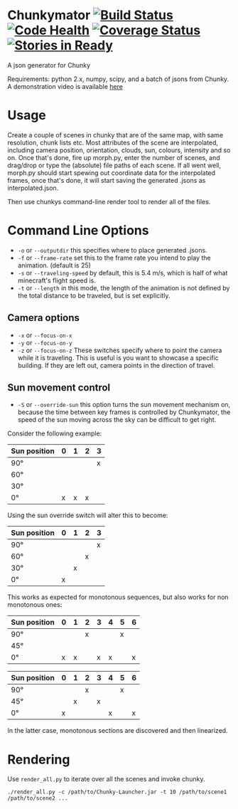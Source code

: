 Chunkymator [![Build Status](https://travis-ci.org/matthiasvegh/Chunkymator.png?branch=master)](https://travis-ci.org/matthiasvegh/Chunkymator) [![Code Health](https://landscape.io/github/matthiasvegh/Chunkymator/master/landscape.png)](https://landscape.io/github/matthiasvegh/Chunkymator/master) [![Coverage Status](https://img.shields.io/coveralls/matthiasvegh/Chunkymator.svg)](https://coveralls.io/r/matthiasvegh/Chunkymator?branch=master) [![Stories in Ready](https://badge.waffle.io/matthiasvegh/Chunkymator.png?label=ready&title=Ready)](https://waffle.io/matthiasvegh/Chunkymator)
===========

A json generator for Chunky

Requirements: python 2.x, numpy, scipy, and a batch of jsons from Chunky.
A demonstration video is available [here](http://youtu.be/jW9V5HSIIlw)

Usage
=====
Create a couple of scenes in chunky that are of the same map, with same resolution, chunk lists etc.
Most attributes of the scene are interpolated, including camera position, orientation, clouds, sun, colours, intensity and so on.
Once that's done, fire up morph.py, enter the number of scenes, and drag/drop or type the (absolute) file paths of each scene.
If all went well, morph.py should start spewing out coordinate data for the interpolated frames,
once that's done, it will start saving the generated .jsons as interpolated<N>.json.

Then use chunkys command-line render tool to render all of the files.

Command Line Options
=====================
- `-o` or `--outputdir` this specifies where to place generated .jsons.
- `-f` or `--frame-rate` set this to the frame rate you intend to play the animation. (default is 25)
- `-s` or `--traveling-speed` by default, this is 5.4 m/s, which is half of what minecraft's flight speed is.
- `-t` or `--length` in this mode, the length of the animation is not defined by the total distance to be traveled, but is set explicitly.

Camera options
--------------
- `-x` or `--focus-on-x`
- `-y` or `--focus-on-y`
- `-z` or `--focus-on-z`
These switches specify where to point the camera while it is traveling. This is useful is you want to showcase a specific building. If they are left out, camera points in the direction of travel.

Sun movement control
--------------------
- `-S` or `--override-sun` this option turns the sun movement mechanism on,
because the time between key frames is controlled by Chunkymator, the speed of the sun moving across the sky can be difficult to get right.

Consider the following example:

| Sun position | 0 | 1 | 2 | 3 |
|--------------|---|---|---|---|
|      90°     |   |   |   | x |
|      60°     |   |   |   |   |
|      30°     |   |   |   |   |
|       0°     | x | x | x |   |

Using the sun override switch will alter this to become:

| Sun position | 0 | 1 | 2 | 3 |
|--------------|---|---|---|---|
|      90°     |   |   |   | x |
|      60°     |   |   | x |   |
|      30°     |   | x |   |   |
|       0°     | x |   |   |   |

This works as expected for monotonous sequences, but also works for non monotonous ones:

| Sun position | 0 | 1 | 2 | 3 | 4 | 5 | 6 |
|--------------|---|---|---|---|---|---|---|
|      90°     |   |   | x |   |   | x |   |
|      45°     |   |   |   |   |   |   |   |
|       0°     | x | x |   | x | x |   | x |

| Sun position | 0 | 1 | 2 | 3 | 4 | 5 | 6 |
|--------------|---|---|---|---|---|---|---|
|      90°     |   |   | x |   |   | x |   |
|      45°     |   | x |   | x |   |   |   |
|       0°     | x |   |   |   | x |   | x |

In the latter case, monotonous sections are discovered and then linearized.

Rendering
=========
Use `render_all.py` to iterate over all the scenes and invoke chunky.
```
./render_all.py -c /path/to/Chunky-Launcher.jar -t 10 /path/to/scene1 /path/to/scene2 ...
```
